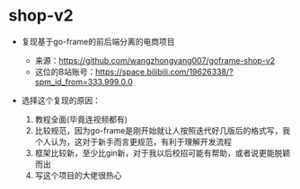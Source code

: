 # shop-v2

- 复现基于go-frame的前后端分离的电商项目
  - 来源：https://github.com/wangzhongyang007/goframe-shop-v2
  - 这位的B站账号：https://space.bilibili.com/19626338/?spm_id_from=333.999.0.0
  
- 选择这个复现的原因：
  1. 教程全面(毕竟连视频都有)
  2. 比较规范，因为go-frame是刚开始就让人按照迭代好几版后的格式写，我个人认为，这对于新手而言更规范，有利于理解开发流程
  3. 框架比较新，至少比gin新，对于我以后校招可能有帮助，或者说更能脱颖而出
  4. 写这个项目的大佬很热心
